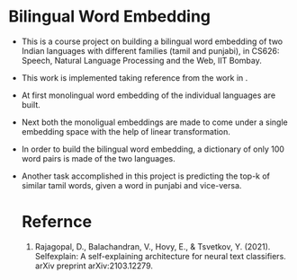 # Bilingual Word Embedding
- This is a course project on building a bilingual word embedding of two Indian languages with different families (tamil and punjabi), in CS626: Speech, Natural Language Processing and the Web, IIT Bombay.
- This work is implemented taking reference from the work in .
- At first monolingual word embedding of the individual languages are built.
- Next both the monoligual embeddings are made to come under a single embedding space with the help of linear transformation.
- In order to build the bilingual word embedding, a dictionary of only 100 word pairs is made of the two languages.
- Another task accomplished in this project is predicting the top-k of similar tamil words, given a word in punjabi and vice-versa.

  # Refernce
  1. Rajagopal, D., Balachandran, V., Hovy, E., & Tsvetkov, Y. (2021). Selfexplain: A self-explaining architecture for neural text classifiers. arXiv preprint arXiv:2103.12279.

